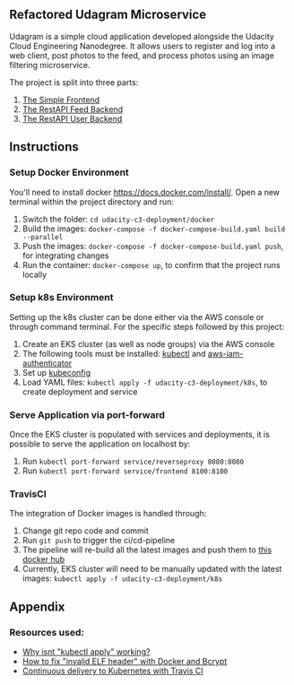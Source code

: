 ## Refactored Udagram Microservice

Udagram is a simple cloud application developed alongside the Udacity Cloud Engineering Nanodegree. It allows users to register and log into a web client, post photos to the feed, and process photos using an image filtering microservice.

The project is split into three parts:
1. [The Simple Frontend](/udacity-c3-frontend)
2. [The RestAPI Feed Backend](/udacity-c3-restapi-feed)
3. [The RestAPI User Backend](/udacity-c3-restapi-user)

## Instructions

### Setup Docker Environment
You'll need to install docker https://docs.docker.com/install/. Open a new terminal within the project directory and run:

1. Switch the folder: `cd udacity-c3-deployment/docker`
1. Build the images: `docker-compose -f docker-compose-build.yaml build --parallel`
2. Push the images: `docker-compose -f docker-compose-build.yaml push`, for integrating changes
3. Run the container: `docker-compose up`, to confirm that the project runs locally

### Setup k8s Environment
Setting up the k8s cluster can be done either via the AWS console or through command terminal. For the specific steps followed by this project:

1. Create an EKS cluster (as well as node groups) via the AWS console
2. The following tools must be installed: [kubectl](https://docs.aws.amazon.com/eks/latest/userguide/install-kubectl.html) and [aws-iam-authenticator](https://docs.aws.amazon.com/eks/latest/userguide/install-aws-iam-authenticator.html)
3. Set up [kubeconfig](https://docs.aws.amazon.com/eks/latest/userguide/create-kubeconfig.html)
4. Load YAML files: `kubectl apply -f udacity-c3-deployment/k8s`, to create deployment and service

### Serve Application via port-forward
Once the EKS cluster is populated with services and deployments, it is possible to serve the application on localhost by:

1. Run `kubectl port-forward service/reverseproxy 8080:8080`
2. Run `kubectl port-forward service/frontend 8100:8100`

### TravisCI
The integration of Docker images is handled through:

1. Change git repo code and commit
2. Run `git push` to trigger the ci/cd-pipeline
3. The pipeline will re-build all the latest images and push them to [this docker hub](https://hub.docker.com/u/rebekkahaley)
4. Currently, EKS cluster will need to be manually updated with the latest images: `kubectl apply -f udacity-c3-deployment/k8s`

## Appendix

### Resources used:
- [Why isnt "kubectl apply" working?](https://stackoverflow.com/questions/60379799/host-not-found-in-upstream-when-using-kubectl-apply-f-but-works-in-doc)
- [How to fix "invalid ELF header" with Docker and Bcrypt](https://medium.com/@devontem/solved-invalid-elf-header-with-docker-and-bcrypt-444426d63605)
- [Continuous delivery to Kubernetes with Travis CI](https://caveofcode.com/continuous-delivery-to-kubernetes-with-travis-ci/)